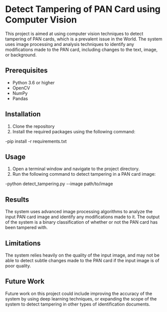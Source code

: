 # Detect Tampering of PAN Card using Computer Vision

This project is aimed at using computer vision techniques to detect tampering of PAN cards, which is a prevalent issue in the World. The system uses image processing and analysis techniques to identify any modifications made to the PAN card, including changes to the text, image, or background.

## Prerequisites

* Python 3.6 or higher
* OpenCV
* NumPy
* Pandas

## Installation

1. Clone the repository
2. Install the required packages using the following command:

  -pip install -r requirements.txt


## Usage

1. Open a terminal window and navigate to the project directory.
2. Run the following command to detect tampering in a PAN card image:

  -python detect_tampering.py --image path/to/image
 

## Results

The system uses advanced image processing algorithms to analyze the input PAN card image and identify any modifications made to it. The output of the system is a binary classification of whether or not the PAN card has been tampered with.

## Limitations

The system relies heavily on the quality of the input image, and may not be able to detect subtle changes made to the PAN card if the input image is of poor quality.

## Future Work

Future work on this project could include improving the accuracy of the system by using deep learning techniques, or expanding the scope of the system to detect tampering in other types of identification documents.
